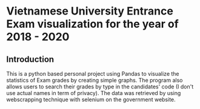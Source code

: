# Vietnamese University Entrance Exam visualization for the year of 2018 - 2020

## Introduction

This is a python based personal project using Pandas to visualize the statistics of Exam grades by creating simple graphs. The program also allows users to search their grades by
type in the candidates' code (I don't use actual names in term of privacy). The data was retrieved by using webscrapping technique with selenium on the government website.


